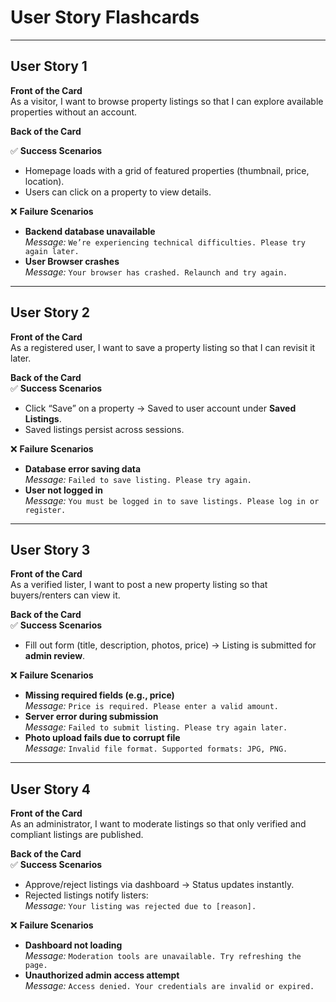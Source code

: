 # User Story Flashcards

---

## User Story 1

**Front of the Card**  
    As a visitor, I want to browse property listings so that I can explore available properties without an account.  

**Back of the Card**  

✅ **Success Scenarios**  
- Homepage loads with a grid of featured properties (thumbnail, price, location).  
- Users can click on a property to view details.  

❌ **Failure Scenarios**  
- **Backend database unavailable**  
  *Message:* `We’re experiencing technical difficulties. Please try again later.`  
- **User Browser crashes**  
  *Message:* `Your browser has crashed. Relaunch and try again.`  

---

## User Story 2

**Front of the Card**  
As a registered user, I want to save a property listing so that I can revisit it later.  

**Back of the Card**  
✅ **Success Scenarios**  
- Click “Save” on a property → Saved to user account under **Saved Listings**.  
- Saved listings persist across sessions.  

❌ **Failure Scenarios**  
- **Database error saving data**  
  *Message:* `Failed to save listing. Please try again.`  
- **User not logged in**  
  *Message:* `You must be logged in to save listings. Please log in or register.`  

---

## User Story 3

**Front of the Card**  
As a verified lister, I want to post a new property listing so that buyers/renters can view it.  

**Back of the Card**  
✅ **Success Scenarios**  
- Fill out form (title, description, photos, price) → Listing is submitted for **admin review**.  

❌ **Failure Scenarios**  
- **Missing required fields (e.g., price)**  
  *Message:* `Price is required. Please enter a valid amount.`  
- **Server error during submission**  
  *Message:* `Failed to submit listing. Please try again later.`  
- **Photo upload fails due to corrupt file**  
  *Message:* `Invalid file format. Supported formats: JPG, PNG.`  

---

## User Story 4

**Front of the Card**  
As an administrator, I want to moderate listings so that only verified and compliant listings are published.  

**Back of the Card**  
✅ **Success Scenarios**  
- Approve/reject listings via dashboard → Status updates instantly.  
- Rejected listings notify listers:  
  *Message:* `Your listing was rejected due to [reason].`  

❌ **Failure Scenarios**  
- **Dashboard not loading**  
  *Message:* `Moderation tools are unavailable. Try refreshing the page.`  
- **Unauthorized admin access attempt**  
  *Message:* `Access denied. Your credentials are invalid or expired.`  
